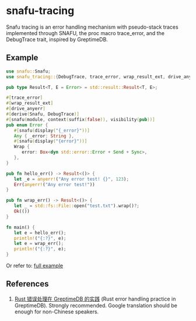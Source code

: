 # snafu-tracing

Snafu tracing is an error handling mechanism with pseudo-stack traces implemented through SNAFU, the proc macro trace_error, and the DebugTrace trait, inspired by GreptimeDB.

## Example

```rust
use snafu::Snafu;
use snafu_tracing::{DebugTrace, trace_error, wrap_result_ext, drive_anyerr};

pub type Result<T, E = Error> = std::result::Result<T, E>;

#[trace_error]
#[wrap_result_ext]
#[drive_anyerr]
#[derive(Snafu, DebugTrace)]
#[snafu(module, context(suffix(false)), visibility(pub))]
pub enum Error {
   #[snafu(display("{_error}"))]
   Any { _error: String },
   #[snafu(display("{error}"))]
   Wrap {
      error: Box<dyn std::error::Error + Send + Sync>,
   },
}

pub fn hello_err() -> Result<()> {
   let _e = anyerr!("Any error test! {}", 123);
   Err(anyerr!("Any error test!"))
}

pub fn wrap_err() -> Result<()> {
   let _ = std::fs::File::open("test.txt").wrap()?;
   Ok(())
}

fn main() {
   let e = hello_err();
   println!("{:?}", e);
   let e = wrap_err();
   println!("{:?}", e);
}
```

Or refer to: [full example](https://github.com/dancingpeanut/snafu-tracing/tree/master/example)

## References

1. [Rust 错误处理在 GreptimeDB 的实践](https://mp.weixin.qq.com/s/PK38PtvAETD7pcHeqeDSTA)
   (Rust error handling practice in GreptimeDB). Strongly recommended. Google
   translation should be enough for non-Chinese speakers.
